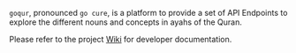 `goqur`, pronounced `go cure`, is a platform to provide a set of API Endpoints to explore the different nouns and concepts in ayahs of the Quran. 

Please refer to the project [Wiki](https://github.com/khaledhikmat/goqur/wiki) for developer documentation.
